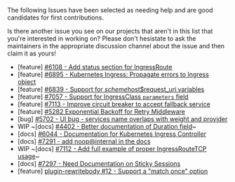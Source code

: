 The following Issues have been selected as needing help and are good candidates for first contributions.

Is there another issue you see on our projects that aren't in this list that you're interested in working on? Please don't hesistate to ask the maintainers in the appropriate discussion channel about the issue and then claim it as yours!

- [feature] [#6108 - Add status section for IngressRoute](https://github.com/traefik/traefik/issues/6108)
- [feature] [#6895 - Kubernetes Ingress: Propagate errors to Ingress object](https://github.com/traefik/traefik/issues/6895)
- [feature] [#6839 - Support for $scheme$host$request_uri variables](https://github.com/traefik/traefik/issues/6839)
- [feature] [#7057 - Support for IngressClass `parameters` field](https://github.com/traefik/traefik/issues/7057)
- [feature] [#7113 - Improve circuit breaker to accept fallback service](https://github.com/traefik/traefik/issues/7113)
- [feature] [#5282 Exponential Backoff for Retry Middleware](https://github.com/traefik/traefik/issues/5282)
- [bug] [#5702 - UI bug - services name overlaps with weight and provider](https://github.com/traefik/traefik/issues/5702)
- WIP ~[docs] [#4402 - Better documentation of Duration field](https://github.com/traefik/traefik/issues/4402)~
- [docs] [#6044 - Documentation for Kubernetes Ingress Controller](https://github.com/traefik/traefik/issues/6044)
- [docs] [#7291 - add noop@internal in the docs](https://github.com/traefik/traefik/issues/7291)
- WIP ~[docs] [#7112 - Add full example of proper IngressRouteTCP usage](https://github.com/traefik/traefik/issues/7112)~
- [docs] [#7297 - Need Documentation on Sticky Sessions](https://github.com/traefik/traefik/issues/7297)
- [feature] [plugin-rewritebody #12 - Support a "match once" option](https://github.com/traefik/plugin-rewritebody/issues/12)
